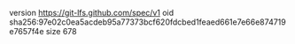 version https://git-lfs.github.com/spec/v1
oid sha256:97e02c0ea5acdeb95a77373bcf620fdcbed1feaed661e7e66e874719e7657f4e
size 678
